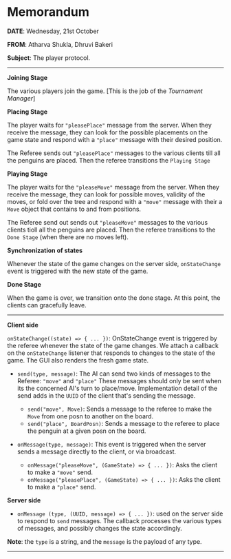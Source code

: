 # Memorandum

**DATE**: Wednesday, 21st October

**FROM**: Atharva Shukla, Dhruvi Bakeri

**Subject**: The player protocol.

---
**Joining Stage**

The various players join the game. [This is the job of the _Tournament Manager_]

**Placing Stage**

The player waits for `"pleasePlace"` message from the server. When they receive the message, they can look for the possible placements on the game state and respond with a `"place"` message with their desired position. 

The Referee sends out `"pleasePlace"` messages to the various clients till all the penguins are placed. Then the referee transitions the `Playing Stage`

**Playing Stage**

The player waits for the `"pleaseMove"` message from the server. When they receive the message, they can look for possible moves, validity of the moves, or fold over the tree and respond with a `"move"` message with their a `Move` object that contains to and from positions. 

The Referee send out sends out `"pleaseMove"` messages to the various clients tioll all the penguins are placed. Then the referee transitions to the `Done Stage` (when there are no moves left). 

**Synchronization of states**

Whenever the state of the game changes on the server side, `onStateChange` event is triggered with the new state of the game. 

**Done Stage**

When the game is over, we transition onto the done stage. At this point, the clients can gracefully leave. 

---

**Client side**

`onStateChange((state) => { ... })`: OnStateChange event is triggered by the referee whenever the state of the game changes. We attach a callback on the `onStateChange` listener that responds to changes to the state of the game. The GUI also renders the fresh game state.

- `send(type, message)`: The AI can send two kinds of messages to the Referee: `"move"` and `"place"` These messages should only be sent when its the concerned AI's turn to place/move. Implementation detail of the send adds in the `UUID` of the client that's sending the message. 
  - `send("move", Move)`: Sends a message to the referee to make the `Move` from one posn to another on the board. 
  - `send("place", BoardPosn)`: Sends a message to the referee to place the penguin at a given posn on the board. 

- `onMessage(type, message)`: This event is triggered when the server sends a message directly to the client, or via broadcast.
  - `onMessage("pleaseMove", (GameState) => { ... })`: Asks the client to make a `"move"` send.
  - `onMessage("pleasePlace", (GameState) => { ... })`: Asks the client to make a `"place"` send.

**Server side**

- `onMessage (type, (UUID, message) => { ... })`: used on the server side to respond to `send` messages. The callback processes the various types of messages, and possibly changes the state accordingly. 

**Note**: the `type` is a string, and the `message` is the payload of any type. 

---
